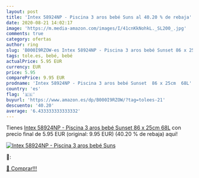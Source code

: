 ```yaml
---
layout: post
title: 'Intex 58924NP - Piscina 3 aros bebé Suns al 40.20 % de rebaja'
date: 2020-08-21 14:02:17
image: 'https://m.media-amazon.com/images/I/41cnKkNohkL._SL200_.jpg'
comments: true
category: ofertas
author: ring
slug: 'B000I9RZOW-es Intex 58924NP - Piscina 3 aros bebé Sunset 86 x 25cm 68L'
tags: tole.es, bebé, bebé
actualPrice: 5.95 EUR
currency: EUR
price: 5.95
comparePrice: 9.95 EUR
prodname: 'Intex 58924NP - Piscina 3 aros bebé Sunset  86 x 25cm  68L'
country: 'es'
flag: '🇪🇸'
buyurl: 'https://www.amazon.es/dp/B000I9RZOW/?tag=tolees-21'
descuento: '40.20'
average: '6.433333333333332'
---
```


Tienes [Intex 58924NP - Piscina 3 aros bebé Sunset  86 x 25cm  68L](https://www.amazon.es/dp/B000I9RZOW/?tag=tolees-21) con precio final de  5.95 EUR (original: 9.95 EUR) (40.20 %  de rebaja) aqui!

[![Intex 58924NP - Piscina 3 aros bebé Suns](https://m.media-amazon.com/images/I/41cnKkNohkL._SL200_.jpg)](https://www.amazon.es/dp/B000I9RZOW/?tag=tolees-21)

🔎:


[🛒 Comprar!!!](https://www.amazon.es/dp/B000I9RZOW/?tag=tolees-21)
